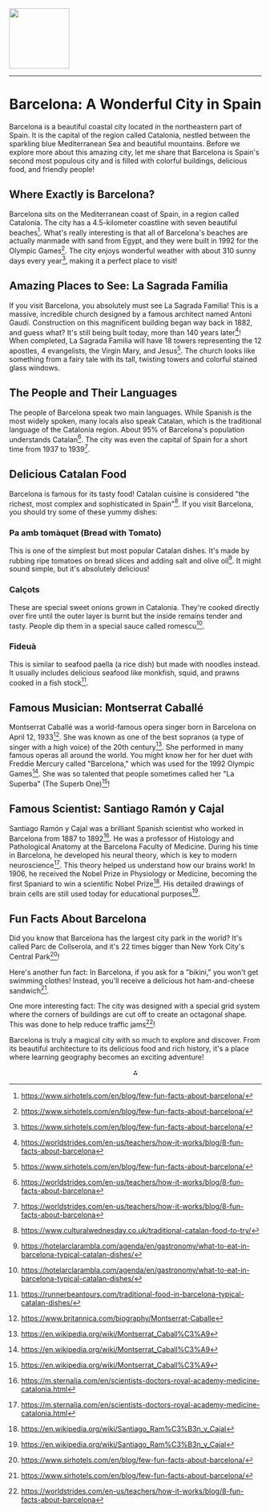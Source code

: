 <img src="https://r2cdn.perplexity.ai/pplx-full-logo-primary-dark%402x.png" class="logo" width="120"/>

---

# Barcelona: A Wonderful City in Spain

Barcelona is a beautiful coastal city located in the northeastern part of Spain. It is the capital of the region called Catalonia, nestled between the sparkling blue Mediterranean Sea and beautiful mountains. Before we explore more about this amazing city, let me share that Barcelona is Spain's second most populous city and is filled with colorful buildings, delicious food, and friendly people!

## Where Exactly is Barcelona?

Barcelona sits on the Mediterranean coast of Spain, in a region called Catalonia. The city has a 4.5-kilometer coastline with seven beautiful beaches[^2]. What's really interesting is that all of Barcelona's beaches are actually manmade with sand from Egypt, and they were built in 1992 for the Olympic Games[^2]. The city enjoys wonderful weather with about 310 sunny days every year[^2], making it a perfect place to visit!

## Amazing Places to See: La Sagrada Familia

If you visit Barcelona, you absolutely must see La Sagrada Familia! This is a massive, incredible church designed by a famous architect named Antoni Gaudí. Construction on this magnificent building began way back in 1882, and guess what? It's still being built today, more than 140 years later[^13]! When completed, La Sagrada Familia will have 18 towers representing the 12 apostles, 4 evangelists, the Virgin Mary, and Jesus[^2]. The church looks like something from a fairy tale with its tall, twisting towers and colorful stained glass windows.

## The People and Their Languages

The people of Barcelona speak two main languages. While Spanish is the most widely spoken, many locals also speak Catalan, which is the traditional language of the Catalonia region. About 95% of Barcelona's population understands Catalan[^13]. The city was even the capital of Spain for a short time from 1937 to 1939[^13].

## Delicious Catalan Food

Barcelona is famous for its tasty food! Catalan cuisine is considered "the richest, most complex and sophisticated in Spain"[^17]. If you visit Barcelona, you should try some of these yummy dishes:

### Pa amb tomàquet (Bread with Tomato)

This is one of the simplest but most popular Catalan dishes. It's made by rubbing ripe tomatoes on bread slices and adding salt and olive oil[^12]. It might sound simple, but it's absolutely delicious!

### Calçots

These are special sweet onions grown in Catalonia. They're cooked directly over fire until the outer layer is burnt but the inside remains tender and tasty. People dip them in a special sauce called romescu[^12].

### Fideuà

This is similar to seafood paella (a rice dish) but made with noodles instead. It usually includes delicious seafood like monkfish, squid, and prawns cooked in a fish stock[^1].

## Famous Musician: Montserrat Caballé

Montserrat Caballé was a world-famous opera singer born in Barcelona on April 12, 1933[^11]. She was known as one of the best sopranos (a type of singer with a high voice) of the 20th century[^6]. She performed in many famous operas all around the world. You might know her for her duet with Freddie Mercury called "Barcelona," which was used for the 1992 Olympic Games[^6]. She was so talented that people sometimes called her "La Superba" (The Superb One)[^6]!

## Famous Scientist: Santiago Ramón y Cajal

Santiago Ramón y Cajal was a brilliant Spanish scientist who worked in Barcelona from 1887 to 1892[^18]. He was a professor of Histology and Pathological Anatomy at the Barcelona Faculty of Medicine. During his time in Barcelona, he developed his neural theory, which is key to modern neuroscience[^18]. This theory helped us understand how our brains work! In 1906, he received the Nobel Prize in Physiology or Medicine, becoming the first Spaniard to win a scientific Nobel Prize[^4]. His detailed drawings of brain cells are still used today for educational purposes[^4].

## Fun Facts About Barcelona

Did you know that Barcelona has the largest city park in the world? It's called Parc de Collserola, and it's 22 times bigger than New York City's Central Park[^2]!

Here's another fun fact: In Barcelona, if you ask for a "bikini," you won't get swimming clothes! Instead, you'll receive a delicious hot ham-and-cheese sandwich[^2].

One more interesting fact: The city was designed with a special grid system where the corners of buildings are cut off to create an octagonal shape. This was done to help reduce traffic jams[^13]!

Barcelona is truly a magical city with so much to explore and discover. From its beautiful architecture to its delicious food and rich history, it's a place where learning geography becomes an exciting adventure!

<div style="text-align: center">⁂</div>

[^1]: https://runnerbeantours.com/traditional-food-in-barcelona-typical-catalan-dishes/

[^2]: https://www.sirhotels.com/en/blog/few-fun-facts-about-barcelona/

[^3]: https://www.barcelona.cat/barcelonacultura/en/recomanem/days-einstein-spent-barcelona-visit

[^4]: https://en.wikipedia.org/wiki/Santiago_Ram%C3%B3n_y_Cajal

[^5]: https://en.wikipedia.org/wiki/List_of_Spanish_inventors_and_discoverers

[^6]: https://en.wikipedia.org/wiki/Montserrat_Caball%C3%A9

[^7]: https://unexpectedcatalonia.com/typical-catalan-dishes/

[^8]: https://www.bcn.travel/funny-facts-about-barcelona/

[^9]: https://web.ub.edu/en/web/actualitat/w/an-exhibition-remembers-albert-einstein-s-visit-to-barcelona

[^10]: https://www.catalannews.com/life-style/item/100th-anniversary-of-albert-einsteins-week-long-visit-to-catalonia

[^11]: https://www.britannica.com/biography/Montserrat-Caballe

[^12]: https://hotelarclarambla.com/agenda/en/gastronomy/what-to-eat-in-barcelona-typical-catalan-dishes/

[^13]: https://worldstrides.com/en-us/teachers/how-it-works/blog/8-fun-facts-about-barcelona

[^14]: https://rinconeducativo.org/en/anniversaries/february-22-1923-einsteins-first-visit-to-spain/

[^15]: https://www.barcelona.cat/bcnmetropolis/2007-2017/en/dossier/desembre-del-2025-una-investigadora-icrea-rep-el-nobel/

[^16]: https://commons.wikimedia.org/wiki/Category:Montserrat_Caball%C3%A9

[^17]: https://www.culturalwednesday.co.uk/traditional-catalan-food-to-try/

[^18]: https://m.sternalia.com/en/scientists-doctors-royal-academy-medicine-catalonia.html

[^19]: https://www.barcelonaturisme.com/wv3/en/page/148/catalan-cuisine.html

[^20]: https://raed.academy/en/goodbye-to-the-best-spanish-scientist/

[^21]: https://en.wikipedia.org/wiki/Catalan_cuisine

[^22]: https://www.eater.com/barcelona/22629338/what-is-catalan-cuisine-dishes

[^23]: https://www.dubraybooks.ie/product/catalan-cuisine-9781898697763

[^24]: https://www.speakeasybcn.com/en/blog/15-fun-facts-you-may-not-know-about-barcelona

[^25]: https://www.dubraybooks.ie/product/catalan-food-9780451495884

[^26]: https://www.cataloniahotels.com/en/blog/10-interesting-facts-about-barcelona/

[^27]: https://www.getyourguide.com/explorer/barcelona-ttd45/fun-facts-about-barcelona/

[^28]: https://barcatrips.com/guides/fun-historical-fact-barcelona

[^29]: https://www.cuddlynest.com/blog/barcelona-facts/

[^30]: https://www.spain.info/en/discover-spain/fun-facts-cathedral-barcelona/

[^31]: https://rp-cms.imgix.net/wp-content/uploads/jorge-fernandez-salas-z96i6JomMdQ-unsplash-scaled.jpg?fit=max\&sa=X\&ved=2ahUKEwj77Yrwl_mMAxWhcKQEHaUqO5EQ_B16BAgBEAI

[^32]: https://en.wikipedia.org/wiki/List_of_Spanish_inventors_and_discoverers

[^33]: https://raed.academy/en/margarita-salas-european-inventor-award/

[^34]: https://www.biennalciutaticiencia.barcelona/en/sounds-science

[^35]: https://www.irbbarcelona.org/en/news/five-young-scientists-at-irb-barcelona-to-attend-the-nobel-laureate-meeting-in-lindau-germany

[^36]: https://www.irbbarcelona.org/en/news/a-nobel-prize-for-catalonia

[^37]: https://web.ub.edu/en/web/actualitat/w/nobel-laureate-in-chemistry-roald-hoffmann-to-give-a-lecture-at-the-ub

[^38]: https://en.wikipedia.org/wiki/List_of_Nobel_laureates_by_country

[^39]: https://www.nobelprize.org/prizes/medicine/1906/cajal/biographical/

[^40]: https://www.nobelprizeii.org/events/spain-barcelona-madrid-seville/

[^41]: https://www.nobelprize.org/events/nobel-prize-dialogue/madrid-2024/panelists/mara-dierssen/

[^42]: https://en.wikipedia.org/wiki/Barcelona_(Freddie_Mercury_and_Montserrat_Caball%C3%A9_album)

[^43]: https://en.wikipedia.org/wiki/Friends_for_Life_(Montserrat_Caball%C3%A9_album)

[^44]: https://www.youtube.com/watch?v=Y1fiOJDXA-E

[^45]: https://www.barcelonaturisme.com/wv3/en/page/4179/roser-nos-ronchera.html

[^46]: https://en.wikipedia.org/wiki/Josefina_Castellv%C3%AD

[^47]: https://www.famousfix.com/list/scientists-from-barcelona

[^48]: https://scbcientifics.iec.cat/en/cientifics/balcells-rocamora-enric/

[^49]: https://www.barcelona.cat/infobarcelona/en/barcelona-recognizes-the-scientific-career-of-svante-paabo-with-the-5th-hypatia-award_1501977.html

[^50]: https://www.irbbarcelona.org/en/news/community/dr-salvador-aznar-benitah-recognized-one-50-scientists-inspire-cell-press

[^51]: https://simple.wikipedia.org/wiki/Montserrat_Caball%C3%A9

[^52]: https://en.wikipedia.org/wiki/Barcelona_(Freddie_Mercury_and_Montserrat_Caball%C3%A9_song)

[^53]: https://sco.wikipedia.org/wiki/Montserrat_Caball%C3%A9

[^54]: https://www.wikidata.org/wiki/Q151435

